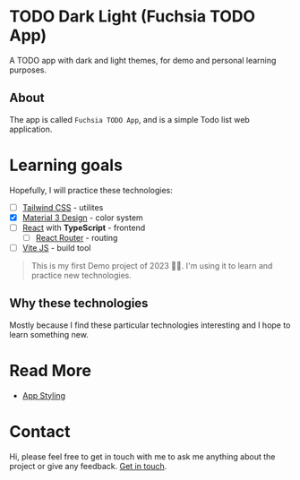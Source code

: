 # TODO Dark Light (Fuchsia TODO App)

A TODO app with dark and light themes, for demo and personal learning purposes.

## About
The app is called `Fuchsia TODO App`, and is a simple Todo list web application.

# Learning goals

Hopefully, I will practice these technologies:

- [ ] [Tailwind CSS](https://tailwindcss.com/) - utilites
- [x] [Material 3 Design](https://m3.material.io/styles/color/overview) - color system
- [ ] [React](https://reactjs.org/) with **TypeScript** - frontend
  - [ ] [React Router](https://reactrouter.com/en/main) - routing
- [ ] [Vite JS](https://vitejs.dev/) - build tool

> This is my first Demo project of 2023 🥳🎉. I'm using it to learn and practice new technologies.

## Why these technologies
Mostly because I find these particular technologies interesting and I hope to learn something new.

# Read More
- [App Styling](./styles.md)

# Contact
Hi, please feel free to get in touch with me to ask me anything about the project or give any feedback. [Get in touch]().

